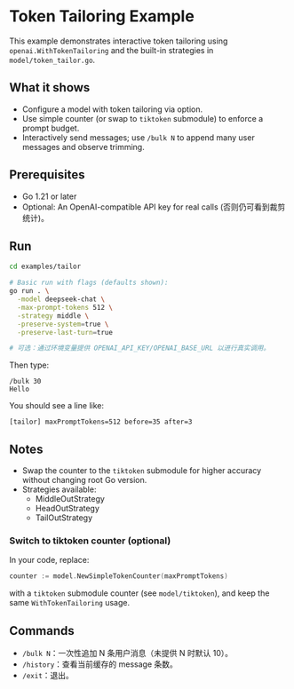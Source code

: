 # Token Tailoring Example

This example demonstrates interactive token tailoring using `openai.WithTokenTailoring` and the built-in strategies in `model/token_tailor.go`.

## What it shows

- Configure a model with token tailoring via option.
- Use simple counter (or swap to `tiktoken` submodule) to enforce a prompt budget.
- Interactively send messages; use `/bulk N` to append many user messages and observe trimming.

## Prerequisites

- Go 1.21 or later
- Optional: An OpenAI-compatible API key for real calls (否则仍可看到裁剪统计)。

## Run

```bash
cd examples/tailor

# Basic run with flags (defaults shown):
go run . \
  -model deepseek-chat \
  -max-prompt-tokens 512 \
  -strategy middle \
  -preserve-system=true \
  -preserve-last-turn=true

# 可选：通过环境变量提供 OPENAI_API_KEY/OPENAI_BASE_URL 以进行真实调用。
```

Then type:

```
/bulk 30
Hello
```

You should see a line like:

```
[tailor] maxPromptTokens=512 before=35 after=3
```

## Notes

- Swap the counter to the `tiktoken` submodule for higher accuracy without changing root Go version.
- Strategies available:
  - MiddleOutStrategy
  - HeadOutStrategy
  - TailOutStrategy

### Switch to tiktoken counter (optional)

In your code, replace:

```go
counter := model.NewSimpleTokenCounter(maxPromptTokens)
```

with a `tiktoken` submodule counter (see `model/tiktoken`), and keep the same `WithTokenTailoring` usage.

## Commands

- `/bulk N`：一次性追加 N 条用户消息（未提供 N 时默认 10）。
- `/history`：查看当前缓存的 message 条数。
- `/exit`：退出。
